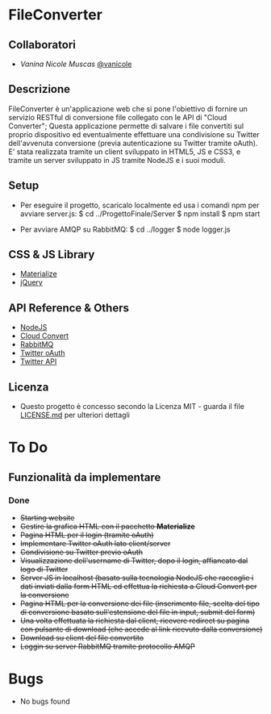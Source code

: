 # FileConverter

## Collaboratori
* *Vanina Nicole Muscas* [@vanicole](https://github.com/vanicole)

## Descrizione
FileConverter è un'applicazione web che si pone l'obiettivo di fornire un servizio RESTful di conversione file collegato con le API di "Cloud Converter"; Questa applicazione permette di salvare i file convertiti sul proprio dispositivo ed eventualmente effettuare una condivisione su Twitter dell'avvenuta conversione (previa autenticazione su Twitter tramite oAuth).
E' stata realizzata tramite un client sviluppato in HTML5, JS e CSS3, e tramite un server sviluppato in JS tramite NodeJS e i suoi moduli.

## Setup
* Per eseguire il progetto, scaricalo localmente ed usa i comandi npm per avviare server.js:
$ cd ../ProgettoFinale/Server
$ npm install
$ npm start

* Per avviare AMQP su RabbitMQ:
$ cd ../logger
$ node logger.js

## CSS & JS Library
* [Materialize](https://materializecss.com/)
* [jQuery](https://code.jquery.com/jquery-3.2.1.min.js/)

## API Reference & Others
* [NodeJS](https://nodejs.org/en/)
* [Cloud Convert](https://cloudconvert.com/)
* [RabbitMQ](https://www.rabbitmq.com/)
* [Twitter oAuth](https://developer.twitter.com/en/docs/basics/authentication/overview/oauth)
* [Twitter API](https://developer.twitter.com/en/docs)

## Licenza
* Questo progetto è concesso secondo la Licenza MIT - guarda il file [LICENSE.md](LICENSE.md) per ulteriori dettagli

# To Do
## Funzionalità da implementare

### Done
* <del>Starting website</del>
* <del>Gestire la grafica HTML con il pacchetto <b>Materialize</b></del>
* <del>Pagina HTML per il login (tramite oAuth)</del>
* <del>Implementare Twitter oAuth lato client/server</del>
* <del>Condivisione su Twitter previo oAuth</del>
* <del>Visualizzazione dell'username di Twitter, dopo il login, affiancato dal logo di Twitter</del>
* <del>Server JS in localhost (basato sulla tecnologia NodeJS che raccoglie i dati inviati dalla form HTML ed effettua la richiesta a Cloud Convert per la conversione</del>
* <del>Pagina HTML per la conversione dei file (inserimento file, scelta del tipo di conversione basato sull'estensione del file in input, submit del form)</del>
* <del>Una volta effettuata la richiesta dal client, ricevere redirect su pagina con pulsante di download (che accede al link ricevuto dalla conversione)</del>
* <del>Download su client del file convertito</del>
* <del>Loggin su server RabbitMQ tramite protocollo AMQP</del>

# Bugs
* No bugs found
